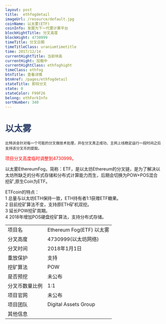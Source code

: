 ```yaml
---
layout: post
title:  ethfogdetail
imageUrl: /resource/default.jpg
coinName: 以太雾(ETF)
coinInfo: 发展为下一代雾计算平台
blockHightTitle: 分叉高度
blockHight: 4730999
timeTitle: 分叉日期
timeTitleClass: uraniumtimetitle
time: 2017/12/14
currentHightTitle: 当前块高
currentHight: 加载中
currentHightClass: ethfoghight
timeClass: ethfog
btnTitle: 查看详情
btnHref: /pages/ethfogdetail
stateTitle: 即将分叉
state: 0
stateColor: F99F26
belong: ethForkInfo
sortNumber: 340
---
```

<h1 style="color: #2F416A">以太雾</h1>
<small>比特派会针对每一个可能的分叉做技术处理，并在分叉真正成功、主网上线稳定运行一段时间之后支持该分叉币的提取。
</small>
<p style="color: red">项目分叉高度临时调整到4730999。
</p>
<p>以太雾EthereumFog，简称：ETF，是以太坊Ethereum的分叉链，是为了解决以太坊所缺乏的分布式存储和分布式计算能力而生，后期会切换为POW+POS混合挖矿,原生Coin为ETF。
</p>
<p>ETFcoin的特点：<br>
1 总量与以太坊ETH保持一致，ETH持有者1:1获赠ETF糖果。<br>
2 目前挖矿算法不变，支持原ETH矿机双挖。<br>
3 延长POW挖矿周期。<br>
4 2018年增加POS硬盘挖矿算法，支持分布式存储。
</p>
<table class="center">
  <tbody>
    <tr>
        <td class="tablehalf">项目名</td>
        <td class="tablehalf">Ethereum Fog(ETF) 以太雾</td>
    </tr>
    <tr>
        <td>分叉高度</td>
        <td>4730999(以太坊网络)</td>
    </tr>
    <tr>
        <td>分叉时间</td>
        <td>2018年1月1日</td>
    </tr>
    <tr>
        <td>重放保护</td>
        <td>支持</td>
    </tr>
    <tr>
        <td>挖矿算法</td>
        <td>POW</td>
    </tr>
    <tr>
        <td>是否预挖</td>
        <td>未公布</td>
    </tr>
    <tr>
        <td>分叉币数量比例</td>
        <td>1:1</td>
    </tr>
    <tr>
        <td>项目官网</td>
        <td>未公布</td>
    </tr>
    <tr>
        <td>项目团队</td>
        <td>Digital Assets Group</td>
    </tr>
    <tr>
        <td>其他信息</td>
        <td></td>
    </tr>
  </tbody>
</table>